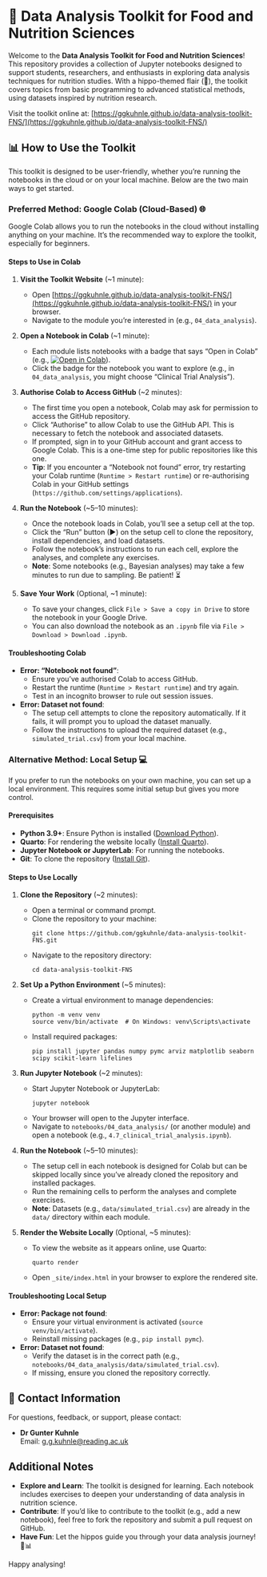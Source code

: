 # 🦛 Data Analysis Toolkit for Food and Nutrition Sciences

Welcome to the **Data Analysis Toolkit for Food and Nutrition Sciences**! This repository provides a collection of Jupyter notebooks designed to support students, researchers, and enthusiasts in exploring data analysis techniques for nutrition studies. With a hippo-themed flair (🦛), the toolkit covers topics from basic programming to advanced statistical methods, using datasets inspired by nutrition research.

Visit the toolkit online at: [https://ggkuhnle.github.io/data-analysis-toolkit-FNS/](https://ggkuhnle.github.io/data-analysis-toolkit-FNS/)

## 📊 How to Use the Toolkit

This toolkit is designed to be user-friendly, whether you’re running the notebooks in the cloud or on your local machine. Below are the two main ways to get started.

### Preferred Method: Google Colab (Cloud-Based) 🌐

Google Colab allows you to run the notebooks in the cloud without installing anything on your machine. It’s the recommended way to explore the toolkit, especially for beginners.

#### Steps to Use in Colab

1. **Visit the Toolkit Website** (~1 minute):
   - Open [https://ggkuhnle.github.io/data-analysis-toolkit-FNS/](https://ggkuhnle.github.io/data-analysis-toolkit-FNS/) in your browser.
   - Navigate to the module you’re interested in (e.g., `04_data_analysis`).

2. **Open a Notebook in Colab** (~1 minute):
   - Each module lists notebooks with a badge that says “Open in Colab” (e.g., [![Open in Colab](https://colab.research.google.com/assets/colab-badge.svg)](https://colab.research.google.com)).
   - Click the badge for the notebook you want to explore (e.g., in `04_data_analysis`, you might choose “Clinical Trial Analysis”).

3. **Authorise Colab to Access GitHub** (~2 minutes):
   - The first time you open a notebook, Colab may ask for permission to access the GitHub repository.
   - Click “Authorise” to allow Colab to use the GitHub API. This is necessary to fetch the notebook and associated datasets.
   - If prompted, sign in to your GitHub account and grant access to Google Colab. This is a one-time step for public repositories like this one.
   - **Tip**: If you encounter a “Notebook not found” error, try restarting your Colab runtime (`Runtime > Restart runtime`) or re-authorising Colab in your GitHub settings (`https://github.com/settings/applications`).

4. **Run the Notebook** (~5–10 minutes):
   - Once the notebook loads in Colab, you’ll see a setup cell at the top.
   - Click the “Run” button (▶) on the setup cell to clone the repository, install dependencies, and load datasets.
   - Follow the notebook’s instructions to run each cell, explore the analyses, and complete any exercises.
   - **Note**: Some notebooks (e.g., Bayesian analyses) may take a few minutes to run due to sampling. Be patient! ⏳

5. **Save Your Work** (Optional, ~1 minute):
   - To save your changes, click `File > Save a copy in Drive` to store the notebook in your Google Drive.
   - You can also download the notebook as an `.ipynb` file via `File > Download > Download .ipynb`.

#### Troubleshooting Colab
- **Error: “Notebook not found”**:
  - Ensure you’ve authorised Colab to access GitHub.
  - Restart the runtime (`Runtime > Restart runtime`) and try again.
  - Test in an incognito browser to rule out session issues.
- **Error: Dataset not found**:
  - The setup cell attempts to clone the repository automatically. If it fails, it will prompt you to upload the dataset manually.
  - Follow the instructions to upload the required dataset (e.g., `simulated_trial.csv`) from your local machine.

### Alternative Method: Local Setup 💻

If you prefer to run the notebooks on your own machine, you can set up a local environment. This requires some initial setup but gives you more control.

#### Prerequisites
- **Python 3.9+**: Ensure Python is installed ([Download Python](https://www.python.org/downloads/)).
- **Quarto**: For rendering the website locally ([Install Quarto](https://quarto.org/docs/get-started/)).
- **Jupyter Notebook or JupyterLab**: For running the notebooks.
- **Git**: To clone the repository ([Install Git](https://git-scm.com/downloads)).

#### Steps to Use Locally

1. **Clone the Repository** (~2 minutes):
   - Open a terminal or command prompt.
   - Clone the repository to your machine:
     ```
     git clone https://github.com/ggkuhnle/data-analysis-toolkit-FNS.git
     ```
   - Navigate to the repository directory:
     ```
     cd data-analysis-toolkit-FNS
     ```

2. **Set Up a Python Environment** (~5 minutes):
   - Create a virtual environment to manage dependencies:
     ```
     python -m venv venv
     source venv/bin/activate  # On Windows: venv\Scripts\activate
     ```
   - Install required packages:
     ```
     pip install jupyter pandas numpy pymc arviz matplotlib seaborn scipy scikit-learn lifelines
     ```

3. **Run Jupyter Notebook** (~2 minutes):
   - Start Jupyter Notebook or JupyterLab:
     ```
     jupyter notebook
     ```
   - Your browser will open to the Jupyter interface.
   - Navigate to `notebooks/04_data_analysis/` (or another module) and open a notebook (e.g., `4.7_clinical_trial_analysis.ipynb`).

4. **Run the Notebook** (~5–10 minutes):
   - The setup cell in each notebook is designed for Colab but can be skipped locally since you’ve already cloned the repository and installed packages.
   - Run the remaining cells to perform the analyses and complete exercises.
   - **Note**: Datasets (e.g., `data/simulated_trial.csv`) are already in the `data/` directory within each module.

5. **Render the Website Locally** (Optional, ~5 minutes):
   - To view the website as it appears online, use Quarto:
     ```
     quarto render
     ```
   - Open `_site/index.html` in your browser to explore the rendered site.

#### Troubleshooting Local Setup
- **Error: Package not found**:
  - Ensure your virtual environment is activated (`source venv/bin/activate`).
  - Reinstall missing packages (e.g., `pip install pymc`).
- **Error: Dataset not found**:
  - Verify the dataset is in the correct path (e.g., `notebooks/04_data_analysis/data/simulated_trial.csv`).
  - If missing, ensure you cloned the repository correctly.

## 📧 Contact Information

For questions, feedback, or support, please contact:

- **Dr Gunter Kuhnle**  
  Email: [g.g.kuhnle@reading.ac.uk](mailto:g.g.kuhnle@reading.ac.uk)

## Additional Notes

- **Explore and Learn**: The toolkit is designed for learning. Each notebook includes exercises to deepen your understanding of data analysis in nutrition science.
- **Contribute**: If you’d like to contribute to the toolkit (e.g., add a new notebook), feel free to fork the repository and submit a pull request on GitHub.
- **Have Fun**: Let the hippos guide you through your data analysis journey! 🦛📊

Happy analysing!